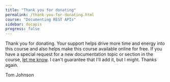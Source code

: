 ```yaml
---
title: "Thank you for donating"
permalink: /thank-you-for-donating.html
course: "Documenting REST APIs"
sidebar: docapis
progress: false
---
```


Thank you for donating. Your support helps drive more time and energy into this course and also helps make this course available online for free. If you have a special request for a new documentation topic or section in the course, [let me know](contact.html). I can't guarantee that I'll add it, but I might. Thanks again.

Tom Johnson
